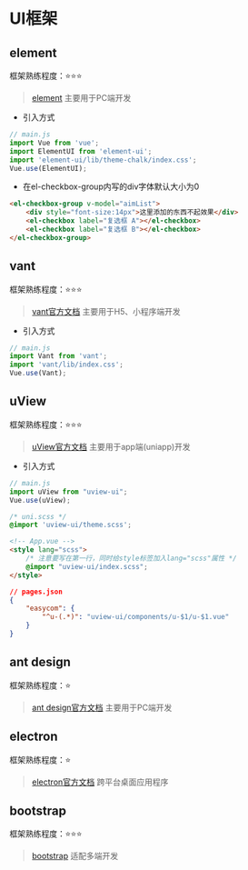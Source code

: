 # UI框架

## element

框架熟练程度：⭐⭐⭐

> [element](https://element.eleme.cn/#/zh-CN/component/installation) 主要用于PC端开发

- 引入方式

```js
// main.js
import Vue from 'vue';
import ElementUI from 'element-ui';
import 'element-ui/lib/theme-chalk/index.css';
Vue.use(ElementUI);
```

- 在el-checkbox-group内写的div字体默认大小为0

```html
<el-checkbox-group v-model="aimList">
    <div style="font-size:14px">这里添加的东西不起效果</div>
    <el-checkbox label="复选框 A"></el-checkbox>
    <el-checkbox label="复选框 B"></el-checkbox>
</el-checkbox-group>
```

## vant

框架熟练程度：⭐⭐⭐

> [vant官方文档](https://vant-contrib.gitee.io/vant/#/zh-CN/home) 主要用于H5、小程序端开发

- 引入方式

```js
// main.js
import Vant from 'vant';
import 'vant/lib/index.css';
Vue.use(Vant);
```

## uView

框架熟练程度：⭐⭐⭐

> [uView官方文档](https://v1.uviewui.com/components/intro.html) 主要用于app端(uniapp)开发

- 引入方式

```js
// main.js
import uView from "uview-ui";
Vue.use(uView);
```

```css
/* uni.scss */
@import 'uview-ui/theme.scss';
```

```html
<!-- App.vue -->
<style lang="scss">
	/* 注意要写在第一行，同时给style标签加入lang="scss"属性 */
	@import "uview-ui/index.scss";
</style>
```

```json
// pages.json
{
	"easycom": {
		"^u-(.*)": "uview-ui/components/u-$1/u-$1.vue"
	}
}
```

## ant design

框架熟练程度：⭐

> [ant design官方文档](https://ant.design/docs/react/introduce-cn) 主要用于PC端开发

## electron

框架熟练程度：⭐

> [electron官方文档](https://www.electronjs.org/zh/docs/latest) 跨平台桌面应用程序

## bootstrap

框架熟练程度：⭐⭐⭐

> [bootstrap](https://v3.bootcss.com/css/) 适配多端开发